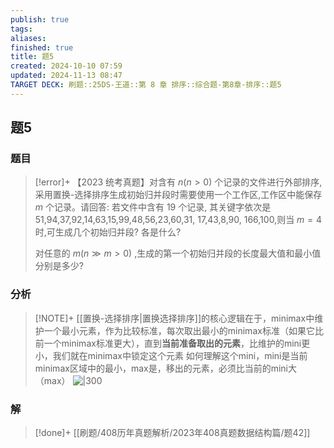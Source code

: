 ```yaml
---
publish: true
tags: 
aliases: 
finished: true
title: 题5
created: 2024-10-10 07:59
updated: 2024-11-13 08:47
TARGET DECK: 刷题::25DS-王道::第 8 章 排序::综合题-第8章-排序::题5
---
```

## 题5
### 题目
> [!error]+
> 【2023 统考真题】对含有 $n( {n > 0})$ 个记录的文件进行外部排序,采用置换-选择排序生成初始归并段时需要使用一个工作区,工作区中能保存 $m$ 个记录。请回答:
> 若文件中含有 19 个记录, 其关键字依次是 51,94,37,92,14,63,15,99,48,56,23,60,31, 17,43,8,90, 166,100,则当 $m = 4$ 时,可生成几个初始归并段? 各是什么?
> 
> 对任意的 $m( {n \gg  m > 0})$ ,生成的第一个初始归并段的长度最大值和最小值分别是多少?
### 分析
> [!NOTE]+
> [[置换-选择排序|置换选择排序]]的核心逻辑在于，minimax中维护一个最小元素，作为比较标准，每次取出最小的minimax标准（如果它比前一个minimax标准更大），直到**当前准备取出的元素**，比维护的mini更小，我们就在minimax中锁定这个元素
> 如何理解这个mini，mini是当前minimax区域中的最小，max是，移出的元素，必须比当前的mini大（max）
> ![|300](https://img.hwenyi.live/202411131647846.webp)
### 解
> [!done]+
> [[刷题/408历年真题解析/2023年408真题数据结构篇/题42]]